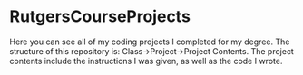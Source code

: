 # RutgersCourseProjects

Here you can see all of my coding projects I completed for my degree. The structure of this repository is: Class->Project->Project Contents. The project contents include the instructions I was given, as well as the code I wrote.
